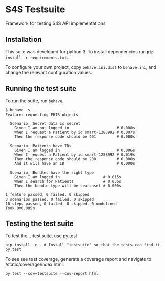 # S4S Testsuite

Framework for testing S4S API implementations

## Installation

This suite was developed for python 3. To install dependencies run `pip install -r requirements.txt`.

To configure your own project, copy `behave.ini.dist` to `behave.ini`, and change the relevant configuration values.

## Running the test suite

To run the suite, run `behave`.

```
$ behave -s
Feature: requesting FHIR objects

  Scenario: Secret data is secret
    Given I am not logged in                     # 0.000s
    When I request a Patient by id smart-1288992 # 0.007s
    Then the response code should be 401         # 0.000s

  Scenario: Patients have IDs
    Given I am logged in                         # 0.006s
    When I request a Patient by id smart-1288992 # 0.019s
    Then the response code should be 200         # 0.000s
    And it will have an ID                       # 0.000s

  Scenario: Bundles have the right type
    Given I am logged in                   # 0.015s
    When I search for Patients             # 0.036s
    Then the bundle type will be searchset # 0.000s

1 feature passed, 0 failed, 0 skipped
3 scenarios passed, 0 failed, 0 skipped
10 steps passed, 0 failed, 0 skipped, 0 undefined
Took 0m0.085s
```

## Testing the test suite

To test the... test suite, use py.test

```
pip install -e . # Install "testsuite" so that the tests can find it
py.test
```

To see see test coverage, generate a coverage report and navigate to
/static/coverage/index.html.

```
py.test --cov=testsuite --cov-report html
```
